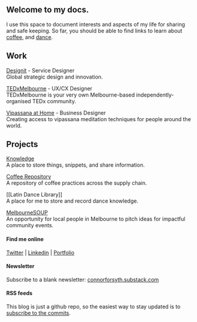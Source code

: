## Welcome to my docs.

I use this space to document interests and aspects of my life for sharing and safe keeping.
So far, you should be able to find links to learn about [coffee](https://docs.coffee), and [dance](/dance).

## Work

[Designit](https:www.linkedin.com/company/designit) - Service Designer <br />
Global strategic design and innovation.

[TEDxMelbourne](https://tedxmelbourne.com) - UX/CX Designer<br />
TEDxMelbourne is your very own Melbourne-based independently-organised TEDx community.

[Vipassana at Home](https://www.vipassanaathome.org) - Business Designer<br />
Creating access to vipassana meditation techniques for people around the world.


## Projects

[Knowledge](knowledge/)<br />
A place to store things, snippets, and share information.

[Coffee Repository](https://docs.coffee/)<br />
A repository of coffee practices across the supply chain. 

[[Latin Dance Library]]<br />
A place for me to store and record dance knowledge.

[MelbourneSOUP](https://www.melbournesoup.org)<br />
An opportunity for local people in Melbourne to pitch ideas for impactful community events.



#### Find me online
[Twitter](https://twitter.com/connorwforsyth) | [Linkedin](https://www.linkedin.com/in/connorwforsyth) | [Portfolio](https://connorforsyth.co)

#### Newsletter

Subscribe to a blank newsletter: [connorforsyth.substack.com](https://connorforsyth.substack.com/subscribe?)

#### RSS feeds

This blog is just a github repo, so the easiest way to stay updated is to [subscribe to the commits](https://github.com/connorwforsyth/docs.connorforsyth.co/commits/master/).

